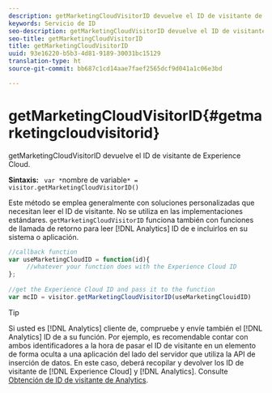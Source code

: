 ```yaml
---
description: getMarketingCloudVisitorID devuelve el ID de visitante de Experience Cloud.
keywords: Servicio de ID
seo-description: getMarketingCloudVisitorID devuelve el ID de visitante de Experience Cloud.
seo-title: getMarketingCloudVisitorID
title: getMarketingCloudVisitorID
uuid: 93e16220-b5b3-4d81-9189-30031bc15129
translation-type: ht
source-git-commit: bb687c1cd14aae7faef2565dcf9d041a1c06e3bd

---
```



# getMarketingCloudVisitorID{#getmarketingcloudvisitorid}

getMarketingCloudVisitorID devuelve el ID de visitante de Experience Cloud.

**Sintaxis:** ` var *`nombre de variable`* = visitor.getMarketingCloudVisitorID()`

Este método se emplea generalmente con soluciones personalizadas que necesitan leer el ID de visitante. No se utiliza en las implementaciones estándares. `getMarketingCloudVisitorID` funciona también con funciones de llamada de retorno para leer [!DNL Analytics] ID de e incluirlos en su sistema o aplicación.

```js
//callback function 
var useMarketingCloudID = function(id){ 
     //whatever your function does with the Experience Cloud ID 
}; 
 
//get the Experience Cloud ID and pass it to the function 
var mcID = visitor.getMarketingCloudVisitorID(useMarketingClouidID)
```

>[!TIP]
>
>Si usted es [!DNL Analytics] cliente de, compruebe y envíe también el [!DNL Analytics] ID de  a su función. Por ejemplo, es recomendable contar con ambos identificadores a la hora de pasar el ID de visitante en un elemento de forma oculta a una aplicación del lado del servidor que utiliza la API de inserción de datos. En este caso, deberá recopilar y devolver los ID de visitante de [!DNL Experience Cloud] y [!DNL Analytics]. Consulte [Obtención de ID de visitante de Analytics](../../mcvid-library/mcvid-get-set/mcvid-getanalyticsvisitorid.md).

